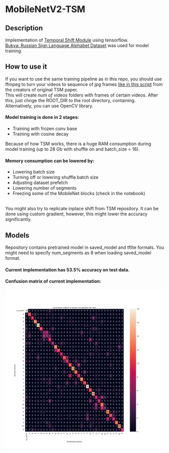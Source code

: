 # MobileNetV2-TSM

## Description
Implementation of [Temporal Shift Module](https://arxiv.org/abs/1811.08383) using tensorflow. <br>
[Bukva: Russian Sign Language Alphabet Dataset](https://github.com/ai-forever/bukva) was used for model training. <br>

## How to use it

If you want to use the same training pipeline as in this repo, you should use ffmpeg to turn your videos to sequence of jpg frames [like in this script](https://github.com/mit-han-lab/temporal-shift-module/blob/master/tools/vid2img_sthv2.py) from the creators of original TSM paper.<br>
This will create *num of videos* folders with frames of certain videos. After this, just chnge the ROOT_DIR to the root directory, containing.<br>
Alternatively, you can use OpenCV library.<br>

#### Model training is done in 2 stages:
- Training with frozen conv base
- Training with cosine decay

Because of how TSM works, there is a huge RAM consumption during model training (up to 28 Gb with shuffle on and batch_size = 16). 
<br>
#### Memory consumption can be lowered by:
- Lowering batch size
- Turning off or lowering shuffle batch size
- Adjusting dataset prefetch
- Lowering number of segments
- Freezing some of the MobileNet blocks (check in the notebook)
<br>
You might also try to replicate inplace shift from TSM repository. It can be done using custom gradient, however, this might lower the accuracy significantly.

## Models

Repository contains pretrained model in saved_model and tflite formats. You might need to specify num_segments as 8 when loading saved_model format.

#### Current implementation has 53.5% accuracy on test data.

#### Confusion matrix of current implementation:

<img alt="Confusion Matrix" src="./confusion_matrix.png" width="1024" />
